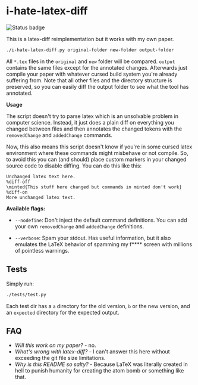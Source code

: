 # i-hate-latex-diff

![Status badge](https://github.com/Teemperor/i-hate-latex-diff/actions/workflows/python-app.yml/badge.svg)

This is a latex-diff reimplementation but it works with my own paper.

```bash
./i-hate-latex-diff.py original-folder new-folder output-folder
```

All `*.tex` files in the `original` and `new` folder will be compared.
`output` contains the same files except for the annotated changes.
Afterwards just compile your paper with whatever cursed build system you're
already suffering from.
Note that all other files and the directory structure is preserved, so you can
easily diff the output folder to see what the tool has annotated.

**Usage**

The script doesn't try to parse latex which is an unsolvable problem in computer
science. Instead, it just does a plain diff on everything you changed between
files and then annotates the changed tokens with the `removedChange` and
`addedChange` commands.

Now, this also means this script doesn't know if you're in some cursed
latex environment where these commands might misbehave or not compile. So,
to avoid this you can (and should) place custom markers in your changed source
code to disable diffing. You can do this like this:

```
Unchanged latex text here.
%diff-off
\minted{This stuff here changed but commands in minted don't work}
%diff-on
More unchanged latex text.
```

**Available flags:**

* `--nodefine`: Don't inject the default command definitions. You can add your
own `removedChange` and `addedChange` definitions.

* `--verbose`: Spam your stdout. Has useful information, but it also emulates
the LaTeX behavior of spamming my f**** screen with millions of pointless
warnings.

## Tests

Simply run:

```bash
./tests/test.py
```

Each test dir has a `a` directory for the old version, `b` or the new version,
and an `expected` directory for the expected output.

## FAQ

* *Will this work on my paper?* - no.
* *What's wrong with latex-diff?* - I can't answer this here without exceeding
the git file size limitations.
* *Why is this README so salty?* - Because LaTeX was literally created in hell
to punish humanity for creating the atom bomb or something like that.